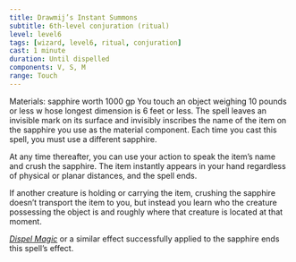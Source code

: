 ```yaml
---
title: Drawmij’s Instant Summons
subtitle: 6th-level conjuration (ritual)
level: level6
tags: [wizard, level6, ritual, conjuration]
cast: 1 minute
duration: Until dispelled
components: V, S, M
range: Touch
---
```

Materials: sapphire worth 1000 gp
You touch an object weighing 10 pounds or less w hose longest dimension is 6 feet or less. The spell leaves an invisible mark on its surface and invisibly inscribes the name of the item on the sapphire you use as the material component. Each time you cast this spell, you must use a different sapphire.

At any time thereafter, you can use your action to speak the item’s name and crush the sapphire. The item instantly appears in your hand regardless of physical or planar distances, and the spell ends.

If another creature is holding or carrying the item, crushing the sapphire doesn’t transport the item to you, but instead you learn who the creature possessing the object is and roughly where that creature is located at that moment.

*[Dispel Magic](dispel-magic)* or a similar effect successfully applied to the sapphire ends this spell’s effect.